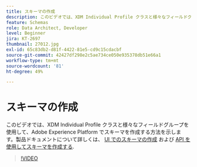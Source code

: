 ```yaml
---
title: スキーマの作成
description: このビデオでは、XDM Individual Profile クラスと様々なフィールドグループを使用してAdobe Experience Platformでスキーマを作成する方法を説明します。
feature: Schemas
role: Data Architect, Developer
level: Beginner
jira: KT-2697
thumbnail: 27012.jpg
exl-id: 65c83db2-d81f-4422-81e5-cd9c15cdacbf
source-git-commit: 42427df298e2c5ae734ce050e935378db51e66a1
workflow-type: tm+mt
source-wordcount: '81'
ht-degree: 49%

---
```


# スキーマの作成

このビデオでは、XDM Individual Profile クラスと様々なフィールドグループを使用して、Adobe Experience Platform でスキーマを作成する方法を示します。製品ドキュメントについて詳しくは、 [UI でのスキーマの作成](https://experienceleague.adobe.com/docs/experience-platform/xdm/tutorials/create-schema-ui.html?lang=ja) および [API を使用してスキーマを作成する](https://experienceleague.adobe.com/docs/experience-platform/xdm/tutorials/create-schema-api.html?lang=ja).

>[!VIDEO](https://video.tv.adobe.com/v/27012?quality=12&learn=on)